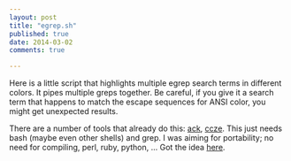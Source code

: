 ```yaml
---
layout: post
title: "egrep.sh"
published: true
date: 2014-03-02
comments: true

---
```


Here is a little script that highlights multiple egrep search terms in different colors. It pipes multiple greps together. Be careful, if you give it a search term that happens to match the escape sequences for ANSI color, you might get unexpected results.

There are a number of tools that already do this: [ack](http://beyondgrep.com/), [ccze](https://github.com/cornet/ccze). This just needs bash (maybe even other shells) and grep. I was aiming for portability; no need for compiling, perl, ruby, python, <insert runtime here> ... Got the idea [here](http://stackoverflow.com/questions/17236005/grep-output-with-multiple-colors).